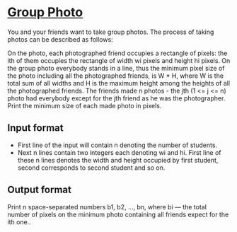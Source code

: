 # [Group Photo][link]

You and your friends want to take group photos. The process of taking photos can be described as follows:

On the photo, each photographed friend occupies a rectangle of pixels: the ith of them occupies the rectangle of width wi pixels and height hi pixels. On the group photo everybody stands in a line, thus the minimum pixel size of the photo including all the photographed friends, is W \* H, where W is the total sum of all widths and H is the maximum height among the heights of all the photographed friends.
The friends made n photos - the jth (1 <= j <= n) photo had everybody except for the jth friend as he was the photographer.
Print the minimum size of each made photo in pixels.

## Input format

- First line of the input will contain n denoting the number of students.
- Next n lines contain two integers each denoting wi and hi. First line of these n lines denotes the width and height occupied by first student, second corresponds to second student and so on.

## Output format

Print n space-separated numbers b1, b2, ..., bn, where bi — the total number of pixels on the minimum photo containing all friends expect for the ith one..

[link]: https://www.hackerearth.com/practice/basic-programming/implementation/basics-of-implementation/practice-problems/algorithm/techfest-and-group-photo-06dfebc0/
